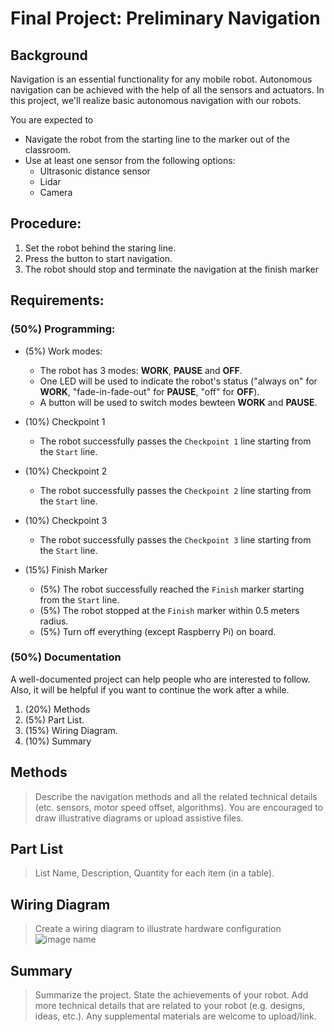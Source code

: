 # Final Project: Preliminary Navigation

## Background
Navigation is an essential functionality for any mobile robot. Autonomous navigation can be achieved with the help of all the sensors and actuators. In this project, we'll realize basic autonomous navigation with our robots.

You are expected to
- Navigate the robot from the starting line to the marker out of the classroom. 
- Use at least one sensor from the following options:
    - Ultrasonic distance sensor
    - Lidar
    - Camera

## Procedure:
1. Set the robot behind the staring line.
2. Press the button to start navigation.
3. The robot should stop and terminate the navigation at the finish marker

## Requirements:

### (50%) Programming:
- (5%) Work modes:
    - The robot has 3 modes: **WORK**, **PAUSE** and **OFF**. 
    - One LED will be used to indicate the robot's status ("always on" for **WORK**, "fade-in-fade-out" for **PAUSE**, "off" for **OFF**).
    - A button will be used to switch modes bewteen **WORK** and **PAUSE**.

- (10%) Checkpoint 1
    - The robot successfully passes the `Checkpoint 1` line starting from the `Start` line.
- (10%) Checkpoint 2
    - The robot successfully passes the `Checkpoint 2` line starting from the `Start` line.
- (10%) Checkpoint 3
    - The robot successfully passes the `Checkpoint 3` line starting from the `Start` line.
- (15%) Finish Marker
    - (5%) The robot successfully reached the `Finish` marker starting from the `Start` line.
    - (5%) The robot stopped at the `Finish` marker within 0.5 meters radius.
    - (5%) Turn off everything (except Raspberry Pi) on board.
    

### (50%) Documentation
A well-documented project can help people who are interested to follow. Also, it will be helpful if you want to continue the work after a while.  
1. (20%) Methods
2. (5%) Part List.
3. (15%) Wiring Diagram.
4. (10%) Summary

## Methods
> Describe the navigation methods and all the related technical details (etc. sensors, motor speed offset, algorithms). You are encouraged to draw illustrative diagrams or upload assistive files.

## Part List
> List Name, Description, Quantity for each item (in a table).

## Wiring Diagram
> Create a wiring diagram to illustrate hardware configuration
> ![image name](link)

## Summary
> Summarize the project. State the achievements of your robot. Add more technical details that are related to your robot (e.g. designs, ideas, etc.). Any supplemental materials are welcome to upload/link. 
